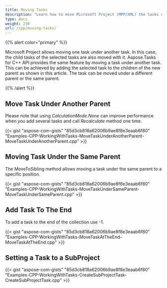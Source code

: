 ```yaml
---
title: Moving Tasks
description: "Learn how to move Microsoft Project (MPP/XML) the tasks under another ones using Aspose.Tasks for C++."
type: docs
weight: 230
url: /cpp/moving-tasks/
---
```


{{% alert color="primary" %}} 

Microsoft Project allows moving one task under another task. In this case, the child tasks of the selected tasks are also moved with it. Aspose.Tasks for C++ API provides the same feature by moving a task under another task. This can be achieved by adding the selected task to the children of the new parent as shown in this article. The task can be moved under a different parent or the same parent.

{{% /alert %}}

## **Move Task Under Another Parent**
Please note that using *CalculationMode.None* can improve performance when you add several tasks and call *Recalculate* method one time.

{{< gist "aspose-com-gists" "85d3cb818a62006b9ae8f8e3eaab6f80" "Examples-CPP-WorkingWithTasks-MoveTaskUnderAnotherParent-MoveTaskUnderAnotherParent.cpp" >}}

## **Moving Task Under the Same Parent**
The MoveToSibling method allows moving a task under the same parent to a specific position.

{{< gist "aspose-com-gists" "85d3cb818a62006b9ae8f8e3eaab6f80" "Examples-CPP-WorkingWithTasks-MoveTaskUnderSameParent-MoveTaskUnderSameParent.cpp" >}}

## **Add Task To The End**
To add a task to the end of the collection use -1.

{{< gist "aspose-com-gists" "85d3cb818a62006b9ae8f8e3eaab6f80" "Examples-CPP-WorkingWithTasks-MoveTaskAtTheEnd-MoveTaskAtTheEnd.cpp" >}}

## **Setting a Task to a SubProject**
{{< gist "aspose-com-gists" "85d3cb818a62006b9ae8f8e3eaab6f80" "Examples-CPP-WorkingWithTasks-CreateSubProjectTask-CreateSubProjectTask.cpp" >}}
